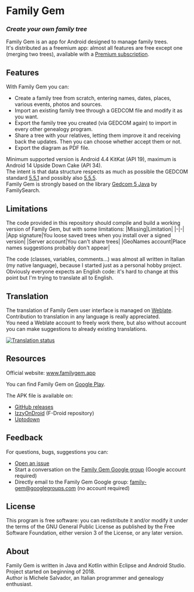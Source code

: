 # Family Gem
### _Create your own family tree_

Family Gem is an app for Android designed to manage family trees.  
It's distributed as a freemium app: almost all features are free except one (merging two trees), available with a [Premium subscription](https://www.familygem.app/premium).

## Features
With Family Gem you can:
- Create a family tree from scratch, entering names, dates, places, various events, photos and sources.
- Import an existing family tree through a GEDCOM file and modify it as you want.
- Export the family tree you created (via GEDCOM again) to import in every other genealogy program.
- Share a tree with your relatives, letting them improve it and receiving back the updates. Then you can choose whether accept them or not.
- Export the diagram as PDF file.

Minimum supported version is Android 4.4 KitKat (API 19), maximum is Android 14 Upside Down Cake (API 34).  
The intent is that data structure respects as much as possible the GEDCOM standard [5.5.1](https://www.familysearch.org/developers/docs/gedcom/) and possibly also [5.5.5](https://www.gedcom.org/gedcom.html).  
Family Gem is strongly based on the library [Gedcom 5 Java](https://github.com/FamilySearch/gedcom5-java) by FamilySearch.

## Limitations
The code provided in this repository should compile and build a working version of Family Gem, but with some limitations:
|Missing|Limitation|
|-|-|
|App signature|You loose saved trees when you install over a signed version|
|Server account|You can't share trees|
|GeoNames account|Place names suggestions probably don't appear|

The code (classes, variables, comments...) was almost all written in Italian (my native language), because I started just as a personal hobby project.  
Obviously everyone expects an English code: it's hard to change at this point but I'm trying to translate all to English.

## Translation
The translation of Family Gem user interface is managed on [Weblate](https://hosted.weblate.org/projects/family-gem/app/).  
Contribution to translation in any language is really appreciated.  
You need a Weblate account to freely work there, but also without account you can make suggestions to already existing translations.

[![Translation status](https://hosted.weblate.org/widgets/family-gem/-/multi-auto.svg)](https://hosted.weblate.org/engage/family-gem/)

## Resources
Official website: www.familygem.app

You can find Family Gem on [Google Play](https://play.google.com/store/apps/details?id=app.familygem).

The APK file is available on:
- [GitHub releases](https://github.com/michelesalvador/FamilyGem/releases)
- [IzzyOnDroid](https://apt.izzysoft.de/fdroid/index/apk/app.familygem) (F-Droid repository)
- [Uptodown](https://family-gem.en.uptodown.com)

## Feedback
For questions, bugs, suggestions you can:
- [Open an issue](https://github.com/michelesalvador/FamilyGem/issues)
- Start a conversation on the [Family Gem Google group](https://groups.google.com/g/family-gem) (Google account required)
- Directly email to the Family Gem Google group: family-gem@googlegroups.com (no account required)

## License
This program is free software: you can redistribute it and/or modify it under the terms of the GNU General Public License as published by the Free Software Foundation, either version 3 of the License, or any later version.

## About
Family Gem is written in Java and Kotlin within Eclipse and Android Studio.  
Project started on beginning of 2018.  
Author is Michele Salvador, an Italian programmer and genealogy enthusiast.
